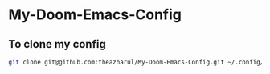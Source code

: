 # My-Doom-Emacs-Config
## To clone my config
``` sh
git clone git@github.com:theazharul/My-Doom-Emacs-Config.git ~/.config/doom
```
